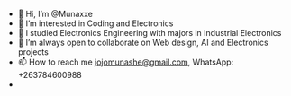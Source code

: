 - 👋 Hi, I’m @Munaxxe
- 👀 I’m interested in Coding and Electronics
- 🌱 I studied Electronics Engineering with majors in Industrial Electronics
- 💞️ I’m always open to collaborate on Web design, AI and Electronics projects
- 📫 How to reach me jojomunashe@gmail.com, WhatsApp: +263784600988
- 

<!---
munaxe/munaxe is a ✨ special ✨ repository because its `README.md` (this file) appears on your GitHub profile.
You can click the Preview link to take a look at your changes.
--->
